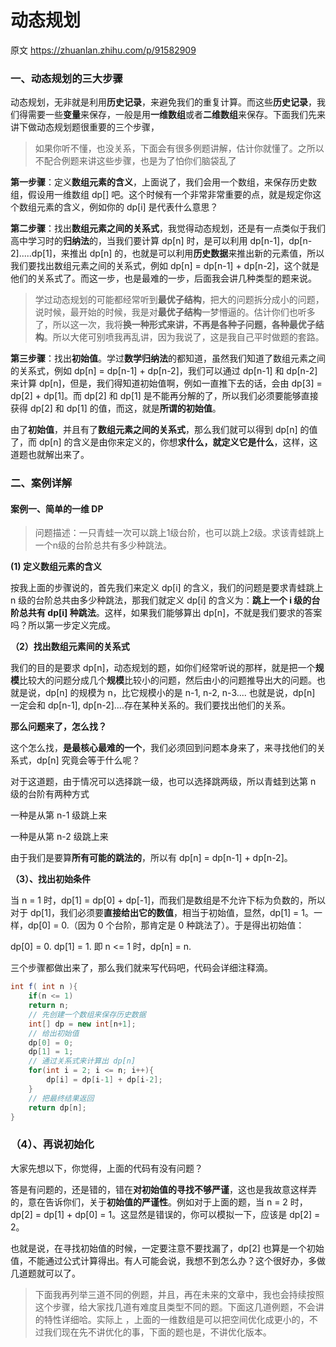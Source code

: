  # 动态规划

原文 https://zhuanlan.zhihu.com/p/91582909



### 一、动态规划的三大步骤

动态规划，无非就是利用**历史记录**，来避免我们的重复计算。而这些**历史记录**，我们得需要一些**变量**来保存，一般是用**一维数组**或者**二维数组**来保存。下面我们先来讲下做动态规划题很重要的三个步骤，

> 如果你听不懂，也没关系，下面会有很多例题讲解，估计你就懂了。之所以不配合例题来讲这些步骤，也是为了怕你们脑袋乱了

**第一步骤**：定义**数组元素的含义**，上面说了，我们会用一个数组，来保存历史数组，假设用一维数组 dp[] 吧。这个时候有一个非常非常重要的点，就是规定你这个数组元素的含义，例如你的 dp[i] 是代表什么意思？

**第二步骤**：找出**数组元素之间的关系式**，我觉得动态规划，还是有一点类似于我们高中学习时的**归纳法**的，当我们要计算 dp[n] 时，是可以利用 dp[n-1]，dp[n-2].....dp[1]，来推出 dp[n] 的，也就是可以利用**历史数据**来推出新的元素值，所以我们要找出数组元素之间的关系式，例如 dp[n] = dp[n-1] + dp[n-2]，这个就是他们的关系式了。而这一步，也是最难的一步，后面我会讲几种类型的题来说。

> 学过动态规划的可能都经常听到**最优子结构**，把大的问题拆分成小的问题，说时候，最开始的时候，我是对**最优子结构**一梦懵逼的。估计你们也听多了，所以这一次，我将**换一种形式来讲，不再是各种子问题，各种最优子结构**。所以大佬可别喷我再乱讲，因为我说了，这是我自己平时做题的套路。

**第三步骤**：找出**初始值**。学过**数学归纳法**的都知道，虽然我们知道了数组元素之间的关系式，例如 dp[n] = dp[n-1] + dp[n-2]，我们可以通过 dp[n-1] 和 dp[n-2] 来计算 dp[n]，但是，我们得知道初始值啊，例如一直推下去的话，会由 dp[3] = dp[2] + dp[1]。而 dp[2] 和 dp[1] 是不能再分解的了，所以我们必须要能够直接获得 dp[2] 和 dp[1] 的值，而这，就是**所谓的初始值**。

由了**初始值**，并且有了**数组元素之间的关系式**，那么我们就可以得到 dp[n] 的值了，而 dp[n] 的含义是由你来定义的，你想**求什么，就定义它是什么**，这样，这道题也就解出来了。



### 二、案例详解

#### 案例一、简单的一维 DP

> 问题描述：一只青蛙一次可以跳上1级台阶，也可以跳上2级。求该青蛙跳上一个n级的台阶总共有多少种跳法。

 **(1) 定义数组元素的含义**

按我上面的步骤说的，首先我们来定义 dp[i] 的含义，我们的问题是要求青蛙跳上 n 级的台阶总共由多少种跳法，那我们就定义 dp[i] 的含义为：**跳上一个 i 级的台阶总共有 dp[i] 种跳法**。这样，如果我们能够算出 dp[n]，不就是我们要求的答案吗？所以第一步定义完成。



**（2）找出数组元素间的关系式**

我们的目的是要求 dp[n]，动态规划的题，如你们经常听说的那样，就是把一个**规模**比较大的问题分成几个**规模**比较小的问题，然后由小的问题推导出大的问题。也就是说，dp[n] 的规模为 n，比它规模小的是 n-1, n-2, n-3.... 也就是说，dp[n] 一定会和 dp[n-1], dp[n-2]....存在某种关系的。我们要找出他们的关系。

**那么问题来了，怎么找？**

这个怎么找，**是最核心最难的一个**，我们必须回到问题本身来了，来寻找他们的关系式，dp[n] 究竟会等于什么呢？

对于这道题，由于情况可以选择跳一级，也可以选择跳两级，所以青蛙到达第 n 级的台阶有两种方式

一种是从第 n-1 级跳上来

一种是从第 n-2 级跳上来

由于我们是要算**所有可能的跳法的**，所以有 dp[n] = dp[n-1] + dp[n-2]。

**（3）、找出初始条件**

当 n = 1 时，dp[1] = dp[0] + dp[-1]，而我们是数组是不允许下标为负数的，所以对于 dp[1]，我们必须要**直接给出它的数值**，相当于初始值，显然，dp[1] = 1。一样，dp[0] = 0.（因为 0 个台阶，那肯定是 0 种跳法了）。于是得出初始值：

dp[0] = 0. dp[1] = 1. 即 n <= 1 时，dp[n] = n.



三个步骤都做出来了，那么我们就来写代码吧，代码会详细注释滴。

```java
int f( int n ){
    if(n <= 1)
    return n;
    // 先创建一个数组来保存历史数据
    int[] dp = new int[n+1];
    // 给出初始值
    dp[0] = 0;
    dp[1] = 1;
    // 通过关系式来计算出 dp[n]
    for(int i = 2; i <= n; i++){
        dp[i] = dp[i-1] + dp[i-2];
    }
    // 把最终结果返回
    return dp[n];
}
```

### （4）、再说初始化

大家先想以下，你觉得，上面的代码有没有问题？

答是有问题的，还是错的，错在**对初始值的寻找不够严谨**，这也是我故意这样弄的，意在告诉你们，关于**初始值的严谨性**。例如对于上面的题，当 n = 2 时，dp[2] = dp[1] + dp[0] = 1。这显然是错误的，你可以模拟一下，应该是 dp[2] = 2。

也就是说，在寻找初始值的时候，一定要注意不要找漏了，dp[2] 也算是一个初始值，不能通过公式计算得出。有人可能会说，我想不到怎么办？这个很好办，多做几道题就可以了。

> 下面我再列举三道不同的例题，并且，再在未来的文章中，我也会持续按照这个步骤，给大家找几道有难度且类型不同的题。下面这几道例题，不会讲的特性详细哈。实际上 ，上面的一维数组是可以把空间优化成更小的，不过我们现在先不讲优化的事，下面的题也是，不讲优化版本。